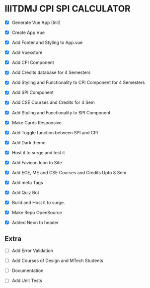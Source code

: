 # IIITDMJ CPI SPI CALCULATOR

* [x] Generate Vue App (Init)
* [x] Create App.Vue
* [x] Add Footer and Styling to App.vue
* [x] Add Vuexstore
* [x] Add CPI Component
* [x] Add Credits database for 4 Semesters
* [x] Add Styling and Functionality to CPI Component for 4 Semesters
* [x] Add SPI Component 
* [x] Add CSE Courses and Credits for 4 Sem
* [x] Add Styling and Functionality to SPI Component
* [x] Make Cards Responsive 
* [x] Add Toggle function between SPI and CPI
* [x] Add Dark theme
* [x] Host it to surge and test it
* [x] Add Favicon Icon to Site
* [x] Add ECE, ME and CSE Courses and Credits Upto 8 Sem
* [x] Add meta Tags
* [x] Add Quiz Bot
* [x] Build and Host it to surge.
* [x] Make Repo OpenSource
* [x] Added Neon to header





## Extra

* [ ] Add Error Validation
* [ ] Add Courses of Design and MTech Students
* [ ] Documentation 
* [ ] Add Unit Tests 




